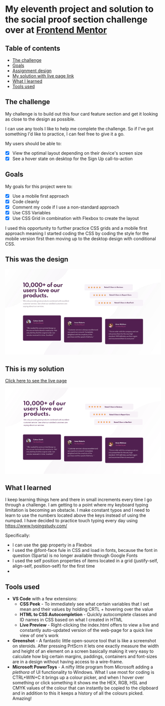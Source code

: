 # My eleventh project and solution to the social proof section challenge over at [Frontend Mentor](https://www.frontendmentor.io/challenges)

## Table of contents
- [The challenge](#the-challenge)
- [Goals](#goals)
- [Assignment design](#this-was-the-design)
- [My solution with live page link](#this-is-my-solution)
- [What I learned](#what-i-learned)
- [Tools used](#tools-used)


## The challenge

My challenge is to build out this four card feature section and get it looking as close to the design as possible.

I can use any tools I like to help me complete the challenge. So if I've got something I'd like to practice, I can feel free to give it a go.

My users should be able to:

- [x] View the optimal layout depending on their device's screen size
- [x] See a hover state on desktop for the Sign Up call-to-action

## Goals

My goals for this project were to:

- [x] Use a mobile first approach
- [x] Code cleanly
- [x] Comment my code if I use a non-standard approach
- [x] Use CSS Variables
- [x] Use CSS Grid in combination with Flexbox to create the layout

I used this opportunity to further practice CSS grids and a mobile first approach meaning I started coding the CSS by coding the style for the mobile version first then moving up to the desktop design with conditional CSS.

## This was the design

![](./design/desktop-design.jpg)

## This is my solution

[Click here to see the live page](https://arthurpog.github.io/social-proof-section/)

![](./design/my-solution.png)

## <a name="#what-i-learned"></a>What I learned

I keep learning things here and there in small increments every time I go through a challenge. I am getting to a point where my keyboard typing limitation is becoming an obstacle. I make constant typos and I need to learn to use the numbers located above the keys instead of using the numpad. I have decided to practice touch typing every day using https://www.typingstudy.com/

Specifically:

- I can use the gap property in a Flexbox
- I used the @font-face fule in CSS and load in fonts, because the font in question (Sparta) is no longer available through Google Fonts
- I used the self position properties of items located in a grid (justify-self, align-self, position-self) for the first time
- 
## Tools used

- **VS Code** with a few extensions:
  - **CSS Peek** - To immediately see what certain variables that I set mean and their values by holding CRTL + hovering over the value
  - **HTML to CSS Autocompletion** - Quickly autocomplete classes and ID names in CSS based on what I created in HTML
  - **Live Preview** - Right-clicking the index.html offers to view a live and constantly auto-updated version of the web-page for a quick live view of one's work
- **Greenshot** - A fantastic little open-source tool that is like a screenshot on steroids. After pressing PrtScrn it lets one exactly measure the width and height of an element on a screen basically making it very easy to calculate how big certain margins, paddings, containers and font-sizes are in a design without having access to a wire-frame.
- **Microsoft PowerToys** - A nifty little program from Microsoft adding a *plethora* of UI functionality to Windows. What I use most for coding is CTRL+WIN+C it brings up a colour picker, and when I hover over something or click something it shows me the HEX, RGB, HSL and CMYK values of the colour that can instantly be copied to the clipboard and in addition to this it keeps a history of all the colours picked. Amazing!
